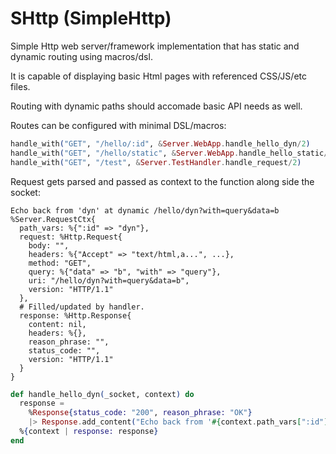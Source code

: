 # SHttp (SimpleHttp)

Simple Http web server/framework implementation
that has static and dynamic routing using macros/dsl.

It is capable of displaying basic Html pages with referenced
CSS/JS/etc files.

Routing with dynamic paths should accomade basic API needs
as well.

Routes can be configured with minimal DSL/macros:

```elixir
handle_with("GET", "/hello/:id", &Server.WebApp.handle_hello_dyn/2)
handle_with("GET", "/hello/static", &Server.WebApp.handle_hello_static/2)
handle_with("GET", "/test", &Server.TestHandler.handle_request/2)
```

Request gets parsed and passed as context to the function along side the
socket:
```text
Echo back from 'dyn' at dynamic /hello/dyn?with=query&data=b
%Server.RequestCtx{
  path_vars: %{":id" => "dyn"},
  request: %Http.Request{
    body: "",
    headers: %{"Accept" => "text/html,a...", ...},
    method: "GET",
    query: %{"data" => "b", "with" => "query"},
    uri: "/hello/dyn?with=query&data=b",
    version: "HTTP/1.1"
  },
  # Filled/updated by handler.
  response: %Http.Response{
    content: nil,
    headers: %{},
    reason_phrase: "",
    status_code: "",
    version: "HTTP/1.1"
  }
}
```
```elixir
def handle_hello_dyn(_socket, context) do
  response =
    %Response{status_code: "200", reason_phrase: "OK"}
    |> Response.add_content("Echo back from '#{context.path_vars[":id"]}' at dynamic #{context.request.uri} \n" <> Kernel.inspect(context))
  %{context | response: response}
end
```
